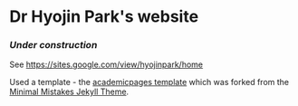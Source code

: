 # Dr Hyojin Park's website

### *Under construction*<br>
See https://sites.google.com/view/hyojinpark/home

Used a template - the [academicpages template](https://github.com/academicpages/academicpages.github.io) which was forked from the [Minimal Mistakes Jekyll Theme](https://mmistakes.github.io/minimal-mistakes/).
